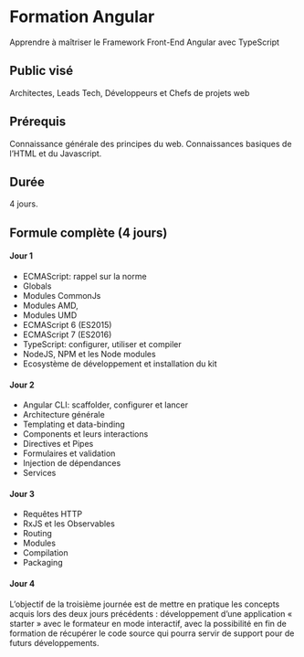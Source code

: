 Formation Angular
=================
Apprendre à maîtriser le Framework Front-End Angular avec TypeScript

## Public visé
Architectes, Leads Tech, Développeurs et Chefs de projets web 

## Prérequis
Connaissance générale des principes du web. Connaissances basiques de l’HTML et du Javascript. 

## Durée
4 jours.

## Formule complète (4 jours)
#### Jour 1
* ECMAScript: rappel sur la norme
* Globals
* Modules CommonJs
* Modules AMD, 
* Modules UMD
* ECMAScript 6 (ES2015) 
* ECMAScript 7 (ES2016)
* TypeScript: configurer, utiliser et compiler
* NodeJS, NPM et les Node modules
* Ecosystème de développement et installation du kit
#### Jour 2
* Angular CLI: scaffolder, configurer et lancer
* Architecture générale
* Templating et data-binding
* Components et leurs interactions
* Directives et Pipes
* Formulaires et validation
* Injection de dépendances
* Services
#### Jour 3
* Requêtes HTTP
* RxJS et les Observables
* Routing
* Modules
* Compilation 
* Packaging
#### Jour 4
L’objectif de la troisième journée est de mettre en pratique les concepts acquis lors des deux jours précédents : développement d’une application « starter » avec le formateur en mode interactif, avec la possibilité en fin de formation de récupérer le code source qui pourra servir de support pour de futurs développements.
